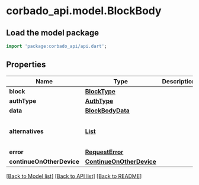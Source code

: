 # corbado_api.model.BlockBody

## Load the model package
```dart
import 'package:corbado_api/api.dart';
```

## Properties
Name | Type | Description | Notes
------------ | ------------- | ------------- | -------------
**block** | [**BlockType**](BlockType.md) |  | 
**authType** | [**AuthType**](AuthType.md) |  | 
**data** | [**BlockBodyData**](BlockBodyData.md) |  | 
**alternatives** | [**List<BlockBody>**](BlockBody.md) |  | [optional] [default to const []]
**error** | [**RequestError**](RequestError.md) |  | [optional] 
**continueOnOtherDevice** | [**ContinueOnOtherDevice**](ContinueOnOtherDevice.md) |  | [optional] 

[[Back to Model list]](../README.md#documentation-for-models) [[Back to API list]](../README.md#documentation-for-api-endpoints) [[Back to README]](../README.md)


